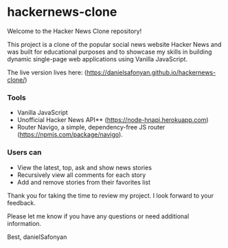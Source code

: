 # hackernews-clone

Welcome to the Hacker News Clone repository!

This project is a clone of the popular social news website Hacker News and was built for educational purposes and to showcase my skills in building dynamic single-page web applications using Vanilla JavaScript. 

The live version lives here: (https://danielsafonyan.github.io/hackernews-clone/)

### Tools
- Vanilla JavaScript
- Unofficial Hacker News API** (https://node-hnapi.herokuapp.com)
- Router Navigo, a simple, dependency-free JS router (https://npmjs.com/package/navigo). 

### Users can
- View the latest, top, ask and show news stories
- Recursively view all comments for each story
- Add and remove stories from their favorites list

Thank you for taking the time to review my project. I look forward to your feedback.

Please let me know if you have any questions or need additional information.

Best, danielSafonyan
